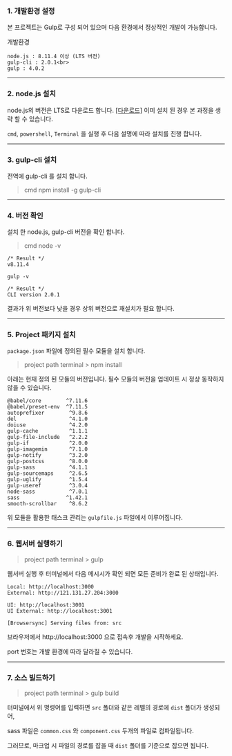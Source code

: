 ### 1. 개발환경 설정

본 프로젝트는 Gulp로 구성 되어 있으며 다음 환경에서 정상적인 개발이 가능합니다.

개발환경

    node.js : 8.11.4 이상 (LTS 버전)
    gulp-cli : 2.0.1<br>
    gulp : 4.0.2

* * *

### 2. node.js 설치

node.js의 버전은 LTS로 다운로드 합니다. [[다운로드]](https://nodejs.org/ko/)
이미 설치 된 경우 본 과정을 생략 할 수 있습니다.

`cmd`, `powershell`, `Terminal` 을 실행 후 다음 설명에 따라 설치를 진행 합니다.

* * *

### 3. gulp-cli 설치

전역에 gulp-cli 를 설치 합니다.

> cmd
    npm install -g gulp-cli

* * *

### 4. 버전 확인

설치 한 node.js, gulp-cli 버전을 확인 합니다.

> cmd
    node -v

    /* Result */
    v8.11.4

    gulp -v

    /* Result */
    CLI version 2.0.1

결과가 위 버전보다 낮을 경우 상위 버전으로 재설치가 필요 합니다.

* * *

### 5. Project 패키지 설치

`package.json` 파일에 정의된 필수 모듈을 설치 합니다.

> project path terminal > npm install


아래는 현재 정의 된 모듈의 버전입니다. 필수 모듈의 버전을 업데이트 시 정상 동작하지 않을 수 있습니다.

    @babel/core        ^7.11.6
    @babel/preset-env  ^7.11.5
    autoprefixer        ^9.8.6
    del                 ^4.1.0
    doiuse              ^4.2.0
    gulp-cache          ^1.1.1
    gulp-file-include   ^2.2.2
    gulp-if             ^2.0.0
    gulp-imagemin       ^7.1.0
    gulp-notify         ^3.2.0
    gulp-postcss        ^8.0.0
    gulp-sass           ^4.1.1
    gulp-sourcemaps     ^2.6.5
    gulp-uglify         ^1.5.4
    gulp-useref         ^3.0.4
    node-sass           ^7.0.1
    sass               ^1.42.1
    smooth-scrollbar    ^8.6.2

위 모듈을 활용한 태스크 관리는 `gulpfile.js` 파일에서 이루어집니다.

* * *

### 6. 웹서버 실행하기

> project path terminal > gulp


웹서버 실행 후 터미널에서 다음 메시시가 확인 되면 모든 준비가 완료 된 상태입니다.

    Local: http://localhost:3000
    External: http://121.131.27.204:3000

    UI: http://localhost:3001
    UI External: http://localhost:3001

    [Browsersync] Serving files from: src

브라우저에서 http://localhost:3000 으로 접속후 개발을 시작하세요.

port 번호는 개발 환경에 따라 달라질 수 있습니다.

* * *

### 7. 소스 빌드하기

> project path terminal > gulp build

터미널에서 위 명령어를 입력하면 `src` 폴더와 같은 레벨의 경로에 `dist` 폴더가 생성되어,

sass 파일은 `common.css` 와 `component.css` 두개의 파일로 컴파일됩니다.

그러므로, 마크업 시 파일의 경로를 잡을 때 `dist` 폴더를 기준으로 잡으면 됩니다.